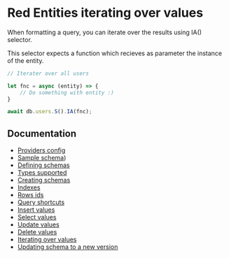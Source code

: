 # Red Entities iterating over values

When formatting a query, you can iterate over the results using IA() selector.

This selector expects a function which recieves as parameter the instance of the entity.

```js
// Iterater over all users

let fnc = async (entity) => {
    // Do something with entity :)
}

await db.users.S().IA(fnc);
```

## Documentation
- [Providers config](docs/providers.md)
- [Sample schema](docs/sampleschema.md))
- [Defining schemas](docs/schemas.md)
- [Types supported](docs/types.md)
- [Creating schemas](docs/schemascreation.md)
- [Indexes](docs/indexes.md)
- [Rows ids](docs/ids.md)
- [Query shortcuts](docs/queryshortcuts.md)
- [Insert values](docs/insert.md)
- [Select values](docs/select.md)
- [Update values](docs/update.md)
- [Delete values](docs/delete.md)
- [Iterating over values](docs/iterating.md)
- [Updating schema to a new version](docs/updatingschemasversion.md)